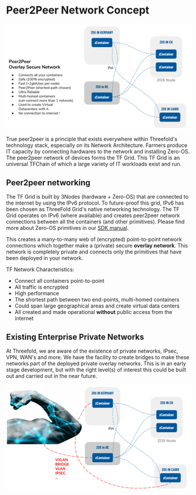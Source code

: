 # Peer2Peer Network Concept

![](img/network_architecture2.jpg)

True peer2peer is a principle that exists everywhere within Threefold's technology stack, especially on its Network Architecture. Farmers produce IT capacity by connecting hardwares to the network and installing Zero-OS. The peer2peer network of devices forms the TF Grid. This TF Grid is an universal TFChain of which a large variety of IT workloads exist and run.

## Peer2peer networking

The TF Grid is built by 3Nodes (hardware + Zero-OS) that are connected to the internet by using the IPv6 protocol. To future-proof this grid, IPv6 has been chosen as ThreeFold Grid's native networking technology. The TF Grid operates on IPv6 (where available) and creates peer2peer network connections between all the containers (and other primitives). Please find more about Zero-OS primitives in our [SDK manual](manuals).

This creates a many-to-many web of (encrypted) point-to-point network connections which together make a (private) secure **overlay network**. This network is completely private and connects only the primitives that have been deployed in your network.

TF Network Characteristics:

- Connect all containers point-to-point
- All traffic is encrypted
- High performance
- The shortest path between two end-points, multi-homed containers
- Could span large geographical areas and create virtual data centers
- All created and made operational **without** public access from the internet

## Existing Enterprise Private Networks

At Threefold, we are aware of the existence of private networks, IPsec, VPN, WAN's and more. We have the facility to create bridges to make these networks part of the deployed private overlay networks. This is in an early stage development, but with the right level(s) of interest this could be built out and carried out in the near future.

![](img/network_architecture.jpg)

